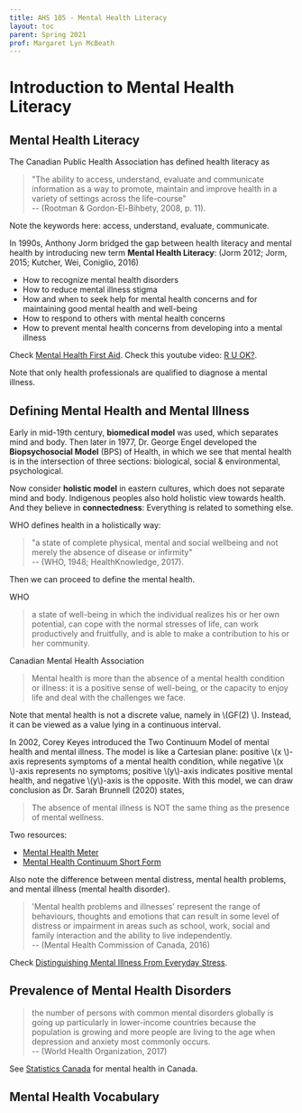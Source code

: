 ```yaml
---
title: AHS 105 - Mental Health Literacy
layout: toc
parent: Spring 2021
prof: Margaret Lyn McBeath
---
```



# Introduction to Mental Health Literacy
## Mental Health Literacy
The Canadian Public Health Association has defined health literacy as
> "The ability to access, understand, evaluate and communicate information as a way to promote, maintain and improve health in a variety of settings across the life-course"
<br> -- (Rootman & Gordon-El-Bihbety, 2008, p. 11).

Note the keywords here: access, understand, evaluate, communicate.

In 1990s, Anthony Jorm bridged the gap between health literacy and mental health by introducing new term **Mental Health Literacy**: (Jorm 2012; Jorm, 2015; Kutcher, Wei, Coniglio, 2016)
- How to recognize mental health disorders
- How to reduce mental illness stigma
- How and when to seek help for mental health concerns and for maintaining good mental health and well-being
- How to respond to others with mental health concerns
- How to prevent mental health concerns from developing into a mental illness

Check [Mental Health First Aid](https://www.mhfa.ca/en/home). Check this youtube video: [R U OK?](https://youtu.be/RVk5QM6QwtQ).

Note that only health professionals are qualified to diagnose a mental illness.
## Defining Mental Health and Mental Illness
Early in mid-19th century, **biomedical model** was used, which separates mind and body. Then later in 1977, Dr. George Engel developed the **Biopsychosocial Model** (BPS) of Health, in which we see that mental health is in the intersection of three sections: biological, social & environmental, psychological.

Now consider **holistic model** in eastern cultures, which does not separate mind and body. Indigenous peoples also hold holistic view towards health. And they believe in **connectedness**: Everything is related to something else.

WHO defines health in a holistically way:
> "a state of complete physical, mental and social wellbeing and not merely the absence of disease or infirmity"
<br> -- (WHO, 1948; HealthKnowledge, 2017).

Then we can proceed to define the mental health.

WHO
> a state of well-being in which the individual realizes his or her own potential, can cope with the normal stresses of life, can work productively and fruitfully, and is able to make a contribution to his or her community.

Canadian Mental Health Association
> Mental health is more than the absence of a mental health condition or illness: it is a positive sense of well-being, or the capacity to enjoy life and deal with the challenges we face.

Note that mental health is not a discrete value, namely in <span>&#92;(GF(2) &#92;)</span>. Instead, it can be viewed as a value lying in a continuous interval.

In 2002, Corey Keyes introduced the Two Continuum Model of mental health and mental illness. The model is like a Cartesian plane: positive <span>&#92;(x &#92;)</span>-axis represents symptoms of a mental health condition, while negative <span>&#92;(x &#92;)</span>-axis represents no symptoms; positive <span>&#92;(y&#92;)</span>-axis indicates positive mental health, and negative <span>&#92;(y&#92;)</span>-axis is the opposite. With this model, we can draw conclusion as Dr. Sarah Brunnell (2020) states,
> The absence of mental illness is NOT the same thing as the presence of mental wellness.

Two resources:
- [Mental Health Meter](https://cmha.ca/mental-health-meter)
- [Mental Health Continuum Short Form](https://youthrex.com/wp-content/uploads/2019/10/Adolescent-Mental-Health-Continuum-Short-Form.pdf)

Also note the difference  between mental distress, mental health problems, and mental illness (mental health disorder).

> 'Mental health problems and illnesses' represent the range of behaviours, thoughts and emotions that can result in some level of distress or impairment in areas such as school, work, social and family interaction and the ability to live independently.
<br> -- (Mental Health Commission of Canada, 2016)

Check [Distinguishing Mental Illness From Everyday Stress](https://youtu.be/UKDLafClG_Y).

## Prevalence of Mental Health Disorders
> the number of persons with common mental disorders globally is going up particularly in lower-income countries because the population is growing and more people are living to the age when depression and anxiety most commonly occurs.
<br> -- (World Health Organization, 2017)

See [Statistics Canada](https://www150.statcan.gc.ca/t1/tbl1/en/cv.action?pid=1310009601#timeframe) for mental health in Canada.

## Mental Health Vocabulary
